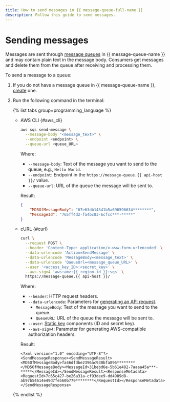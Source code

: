 ```yaml
---
title: How to send messages in {{ message-queue-full-name }}
description: Follow this guide to send messages.
---
```


# Sending messages

Messages are sent through [message queues](../concepts/queue.md) in {{ message-queue-name }} and may contain plain text in the message body. Consumers get messages and delete them from the queue after receiving and processing them.

To send a message to a queue:

1. If you do not have a message queue in {{ message-queue-name }}, [create](message-queue-new-queue.md) one.
1. Run the following command in the terminal:

   {% list tabs group=programming_language %}

   - AWS CLI {#aws_cli}

     ```bash
     aws sqs send-message \
       --message-body "<message_text>" \
       --endpoint <endpoint> \
       --queue-url <queue_URL>
     ```

     Where:

     * `--message-body`: Text of the message you want to send to the queue, e.g., `Hello World`.
     * `--endpoint`: Endpoint in the `https://message-queue.{{ api-host }}/` value.
     * `--queue-url`: URL of the queue the message will be sent to.

     Result:

     ```json
     {
         "MD5OfMessageBody": "67e63db14341b5a696596634********",
         "MessageId": "765ff4d2-fa4bc83-6cfcc***-*****"
     }
     ```

   - cURL {#curl}

     ```bash
     curl \
       --request POST \
       --header 'Content-Type: application/x-www-form-urlencoded' \
       --data-urlencode 'Action=SendMessage' \
       --data-urlencode 'MessageBody=<message_text>' \
       --data-urlencode 'QueueUrl=<message_queue_URL>' \
       --user '<access_key_ID>:<secret_key>' \
       --aws-sigv4 'aws:amz:{{ region-id }}:sqs' \
       https://message-queue.{{ api-host }}/
     ```

     Where:

     * `--header`: HTTP request headers.
     * `--data-urlencode`: Parameters for [generating an API request](../api-ref/index.md).
       * `MessageBody`: Text of the message you want to send to the queue.
       * `QueueURL`: URL of the queue the message will be sent to.
     * `--user`: [Static key](../../iam/concepts/authorization/access-key.md) components (ID and secret key).
     * `--aws-sigv4`: Parameter for generating AWS-compatible authorization headers.

     Result:

     ```text
     <?xml version="1.0" encoding="UTF-8"?>
     <SendMessageResponse><SendMessageResult><MD5OfMessageBody>fa46dfdbe2396ac930bfa896********</MD5OfMessageBody><MessageId>31bebd6e-5b61e482-7aaaa45a***-*****</MessageId></SendMessageResult><ResponseMetadata><RequestId>7c65c427-be26a31a-cf93dee9-dd4989d8-ab97b54614e49d7fe560b779********</RequestId></ResponseMetadata></SendMessageResponse>
     ```

   {% endlist %}
